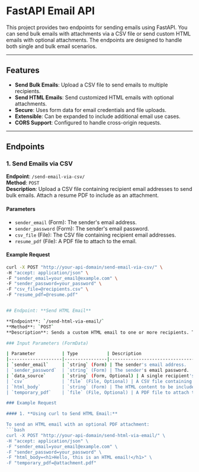 # FastAPI Email API

This project provides two endpoints for sending emails using FastAPI. You can send bulk emails with attachments via a CSV file or send custom HTML emails with optional attachments. The endpoints are designed to handle both single and bulk email scenarios.

---

## Features
- **Send Bulk Emails**: Upload a CSV file to send emails to multiple recipients.
- **Send HTML Emails**: Send customized HTML emails with optional attachments.
- **Secure**: Uses form data for email credentials and file uploads.
- **Extensible**: Can be expanded to include additional email use cases.
- **CORS Support**: Configured to handle cross-origin requests.

---

## Endpoints

### 1. **Send Emails via CSV**

**Endpoint**: `/send-email-via-csv/`  
**Method**: `POST`  
**Description**: Upload a CSV file containing recipient email addresses to send bulk emails. Attach a resume PDF to include as an attachment.

#### Parameters
- `sender_email` (Form): The sender's email address.
- `sender_password` (Form): The sender's email password.
- `csv_file` (File): The CSV file containing recipient email addresses.
- `resume_pdf` (File): A PDF file to attach to the email.

#### Example Request
```bash
curl -X POST "http://your-api-domain/send-email-via-csv/" \
-H "accept: application/json" \
-F "sender_email=your_email@example.com" \
-F "sender_password=your_password" \
-F "csv_file=@recipients.csv" \
-F "resume_pdf=@resume.pdf"


## Endpoint: **Send HTML Email**

**Endpoint**: `/send-html-via-email/`  
**Method**: `POST`  
**Description**: Sends a custom HTML email to one or more recipients. The API can accept a single email address or a CSV file containing a list of recipients. Optionally, a PDF attachment can be included.

### Input Parameters (FormData)

| Parameter          | Type           | Description                                                        |
|--------------------|----------------|--------------------------------------------------------------------|
| `sender_email`     | `string` (Form) | The sender's email address.                                        |
| `sender_password`  | `string` (Form) | The sender's email password.                                       |
| `data_source`      | `string` (Form, Optional) | A single recipient's email address. If provided, this is the recipient. |
| `csv`              | `file` (File, Optional) | A CSV file containing a list of recipient emails.                  |
| `html_body`        | `string` (Form) | The HTML content to be included in the email body.                 |
| `temporary_pdf`    | `file` (File, Optional) | A PDF file to attach to the email (optional).                      |

### Example Request

#### 1. **Using curl to Send HTML Email:**

To send an HTML email with an optional PDF attachment:
```bash
curl -X POST "http://your-api-domain/send-html-via-email/" \
-H "accept: application/json" \
-F "sender_email=your_email@example.com" \
-F "sender_password=your_password" \
-F "html_body=<h1>Hello, this is an HTML email!</h1>" \
-F "temporary_pdf=@attachment.pdf"